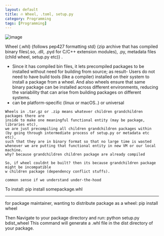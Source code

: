 ```yaml
---
layout: default
title: 🔥 Wheel, .toml, setup.py
category: Programming
tags: [Programming]
---
```


![image](https://github.com/user-attachments/assets/85188231-3c69-491c-9796-603cd2e7b645)

Wheel (.whl) 
{follows pep427 formatting std}
{zip archive that has compiled binary files(.so, .dll, .pyd for C/C++ extension modules), .py, metadata files (child wheel, setup.py etc)} . 
- Since it has compiled bin files, it lets precompiled packages to be installed without need for building from source; as result- Users do not need to have build tools (like a compiler) installed on their system to install a package from a wheel. And also wheels ensure that same binary package can be installed across different environments, reducing the variability that can arise from building packages on different systems.
- can be platform-specific (linux or macOS..) or universal

```
Wheels in .tar.gz or .zip means whatever children grandchildren packages there are
inside to make one meaningful functional entity (may be package, libraries etc),
we are just precompiling all children grandchildren packages within
(by going through intermediate process of setup.py or metadata etc etc),
such that they are in binary format so that no large time is wasted
whenever we are putting that functional entity in new VM or our local machine.
why? because grandchildren children package are already compiled

So, if wheel couldnt be built? then its because grandchildren package might be incompatible
w children package (dependency conflict stuffs).

common sense if we understand under-the-hood
```
To install: pip install somepackage.whl

---
for package maintainer,  wanting to distribute package as a wheel: pip install wheel

Then Navigate to your package directory and run: python setup.py bdist_wheel
This command will generate a .whl file in the dist directory of your package.
